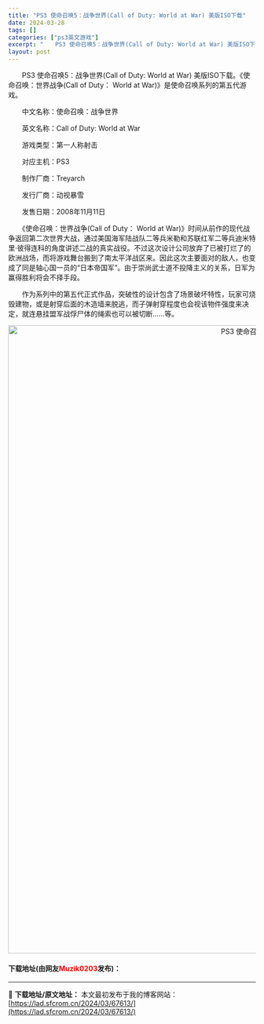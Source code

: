 ```yaml
---
title: "PS3 使命召唤5：战争世界(Call of Duty: World at War) 美版ISO下载"
date: 2024-03-28
tags: []
categories: ["ps3英文游戏"]
excerpt: "　　PS3 使命召唤5：战争世界(Call of Duty: World at War) 美版ISO下载。《使命召唤：世界战争(Call of Duty： World at War)》是使命召唤系列的第五代游戏。 　　中文名称：使命召唤：战争世界 　　英文名称：Call of Duty: World&hellip;"
layout: post
---
```


 <p>　　PS3 使命召唤5：战争世界(Call of Duty: World at War) 美版ISO下载。《使命召唤：世界战争(Call of Duty： World at War)》是使命召唤系列的第五代游戏。</p> <p>　　中文名称：使命召唤：战争世界</p> <p>　　英文名称：Call of Duty: World at War</p> <p>　　游戏类型：第一人称射击</p> <p>　　对应主机：PS3</p> <p>　　制作厂商：Treyarch</p> <p>　　发行厂商：动视暴雪</p> <p>　　发售日期：2008年11月11日</p> <p>　　《使命召唤：世界战争(Call of Duty： World at War)》时间从前作的现代战争返回第二次世界大战，通过美国海军陆战队二等兵米勒和苏联红军二等兵迪米特里&middot;彼得连科的角度讲述二战的真实战役。不过这次设计公司放弃了已被打烂了的欧洲战场，而将游戏舞台搬到了南太平洋战区来。因此这次主要面对的敌人，也变成了同是轴心国一员的&ldquo;日本帝国军&rdquo;。由于崇尚武士道不投降主义的关系，日军为赢得胜利将会不择手段。</p> <p>　　作为系列中的第五代正式作品，突破性的设计包含了场景破坏特性，玩家可烧毁建物，或是射穿后面的木造墙来脱逃，而子弹射穿程度也会视该物件强度来决定，就连悬挂盟军战俘尸体的绳索也可以被切断&hellip;&hellip;等。</p> <p align="center"><img align="" border="0" src="https://lad.sfcrom.cn/wp-content/uploads/2024/03/20240328_66051e6cb6001.webp" width="1280" alt="PS3 使命召唤5：战争世界(Call of Duty: World at War) 美版ISO下载" /></p> <p><h4>下载地址(由网友<font color="red">Muzik0203</font>发布)：</h4></p> 

---
📖 **下载地址/原文地址：** 本文最初发布于我的博客网站：[https://lad.sfcrom.cn/2024/03/67613/](https://lad.sfcrom.cn/2024/03/67613/)
